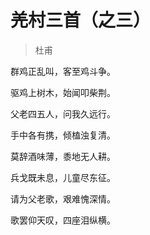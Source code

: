 # 羌村三首（之三）

> 杜甫

群鸡正乱叫，客至鸡斗争。

驱鸡上树木，始闻叩柴荆。

父老四五人，问我久远行。

手中各有携，倾榼浊复清。

莫辞酒味薄，黍地无人耕。

兵戈既未息，儿童尽东征。

请为父老歌，艰难愧深情。

歌罢仰天叹，四座泪纵横。